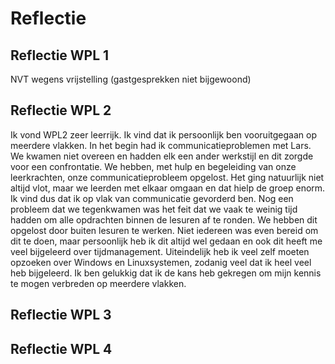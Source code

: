 # Reflectie

## Reflectie WPL 1
NVT wegens vrijstelling (gastgesprekken niet bijgewoond)
## Reflectie WPL 2
Ik vond WPL2 zeer leerrijk. Ik vind dat ik persoonlijk ben vooruitgegaan op meerdere vlakken. 
In het begin had ik communicatieproblemen met Lars. We kwamen niet overeen en hadden elk een ander werkstijl en dit zorgde voor een confrontatie. 
We hebben, met hulp en begeleiding van onze leerkrachten, onze communicatieprobleem opgelost. Het ging natuurlijk niet altijd vlot, maar we leerden 
met elkaar omgaan en dat hielp de groep enorm. Ik vind dus dat ik op vlak van communicatie gevorderd ben. 
Nog een probleem dat we tegenkwamen was het feit dat we vaak te weinig tijd hadden om alle opdrachten binnen de lesuren af te ronden. We hebben dit opgelost
door buiten lesuren te werken. Niet iedereen was even bereid om dit te doen, maar persoonlijk heb ik dit altijd wel gedaan en ook dit heeft me veel bijgeleerd over tijdmanagement.
Uiteindelijk heb ik veel zelf moeten opzoeken over Windows en Linuxsystemen, zodanig veel dat ik heel veel heb bijgeleerd. Ik ben gelukkig dat ik de kans heb gekregen om mijn kennis te mogen verbreden op meerdere vlakken.
## Reflectie WPL 3

## Reflectie WPL 4
